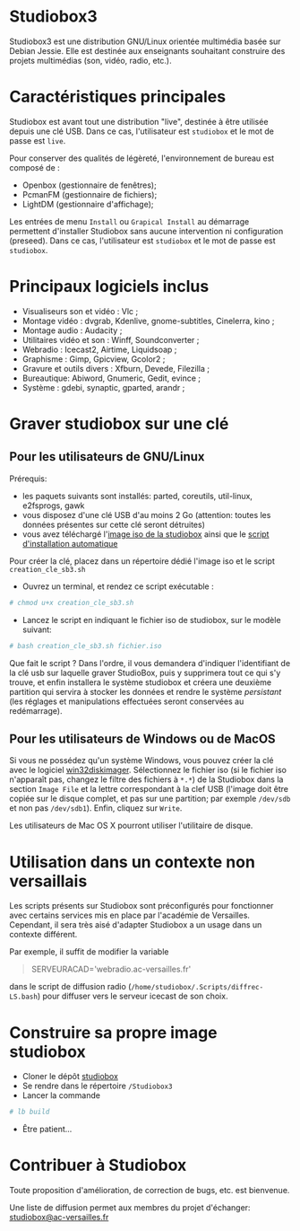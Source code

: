 Studiobox3
=============================================

Studiobox3 est une distribution GNU/Linux orientée multimédia basée sur Debian Jessie. Elle est destinée aux enseignants souhaitant construire des projets multimédias (son, vidéo, radio, etc.).

# Caractéristiques principales #

Studiobox est avant tout une distribution "live", destinée à être utilisée depuis une clé USB. Dans ce cas, l'utilisateur est `studiobox` et le mot de passe est `live`.

Pour conserver des qualités de légèreté, l'environnement de bureau est composé de : 

* Openbox (gestionnaire de fenêtres);
* PcmanFM (gestionnaire de fichiers);
* LightDM (gestionnaire d'affichage);

Les entrées de menu `Install` ou `Grapical Install` au démarrage permettent d'installer Studiobox sans aucune intervention ni configuration (preseed). Dans ce cas, l'utilisateur est `studiobox` et le mot de passe est `studiobox`.

# Principaux logiciels inclus #

* Visualiseurs son et vidéo : Vlc ;
* Montage vidéo : dvgrab, Kdenlive, gnome-subtitles, Cinelerra, kino ;
* Montage audio : Audacity ;
* Utilitaires vidéo et son : Winff, Soundconverter ;
* Webradio : Icecast2, Airtime, Liquidsoap ;
* Graphisme : Gimp, Gpicview, Gcolor2 ;
* Gravure et outils divers : Xfburn, Devede, Filezilla ;
* Bureautique: Abiword, Gnumeric, Gedit, evince ;
* Système : gdebi, synaptic, gparted, arandr ;


# Graver studiobox sur une clé #

## Pour les utilisateurs de GNU/Linux ##

Prérequis:

* les paquets suivants sont installés: parted, coreutils, util-linux, e2fsprogs, gawk
* vous disposez d'une clé USB d'au moins 2 Go (attention: toutes les données présentes sur cette clé seront détruites)
* vous avez téléchargé l'[image iso de la studiobox](http://www.education-aux-medias.ac-versailles.fr/studiobox/) ainsi que le [script d'installation automatique](http://www.education-aux-medias.ac-versailles.fr/studiobox/creation_cle_sb3.sh)

Pour créer la clé, placez dans un répertoire dédié l'image iso et le script `creation_cle_sb3.sh`

* Ouvrez un terminal, et rendez ce script exécutable :

```sh
# chmod u+x creation_cle_sb3.sh
```

* Lancez le script en indiquant le fichier iso de studiobox, sur le modèle suivant:

```sh
# bash creation_cle_sb3.sh fichier.iso
```

Que fait le script ? Dans l'ordre, il vous demandera d'indiquer l'identifiant de la clé usb sur laquelle graver StudioBox, puis y supprimera tout ce qui s'y trouve, et enfin installera le système studiobox et créera une deuxième partition qui servira à stocker les données et rendre le système _persistant_ (les réglages et manipulations effectuées seront conservées au redémarrage).

## Pour les utilisateurs de Windows ou de MacOS ##

Si vous ne possédez qu'un système Windows, vous pouvez créer la clé avec le logiciel [win32diskimager](http://sourceforge.net/projects/win32diskimager/). Sélectionnez le fichier iso (si le fichier iso n'apparaît pas, changez le filtre des fichiers à `*.*`) de la Studiobox dans la section `Image File` et la lettre correspondant à la clef USB (l'image doit être copiée sur le disque complet, et pas sur une partition; par exemple `/dev/sdb` et non pas `/dev/sdb1`). Enfin, cliquez sur `Write`.

Les utilisateurs de Mac OS X pourront utiliser l'utilitaire de disque.

# Utilisation dans un contexte non versaillais #

Les scripts présents sur Studiobox sont préconfigurés pour fonctionner avec certains services mis en place par l'académie de Versailles. Cependant, il sera très aisé d'adapter Studiobox a un usage dans un contexte différent.

Par exemple, il suffit de modifier la variable 

> SERVEURACAD='webradio.ac-versailles.fr'

dans le script de diffusion radio (`/home/studiobox/.Scripts/diffrec-LS.bash`) pour diffuser vers le serveur icecast de son choix.

# Construire sa propre image studiobox #

* Cloner le dépôt [studiobox](https://gitlab.crdp.ac-versailles.fr/francois.lafont/studiobox/)
* Se rendre dans le répertoire `/Studiobox3`
* Lancer la commande

```sh
# lb build
```

* Être patient...

# Contribuer à Studiobox #

Toute proposition d'amélioration, de correction de bugs, etc. est bienvenue. 

Une liste de diffusion permet aux membres du projet d'échanger: [studiobox@ac-versailles.fr](https://messagerie.ac-versailles.fr/listes/info/studiobox)

